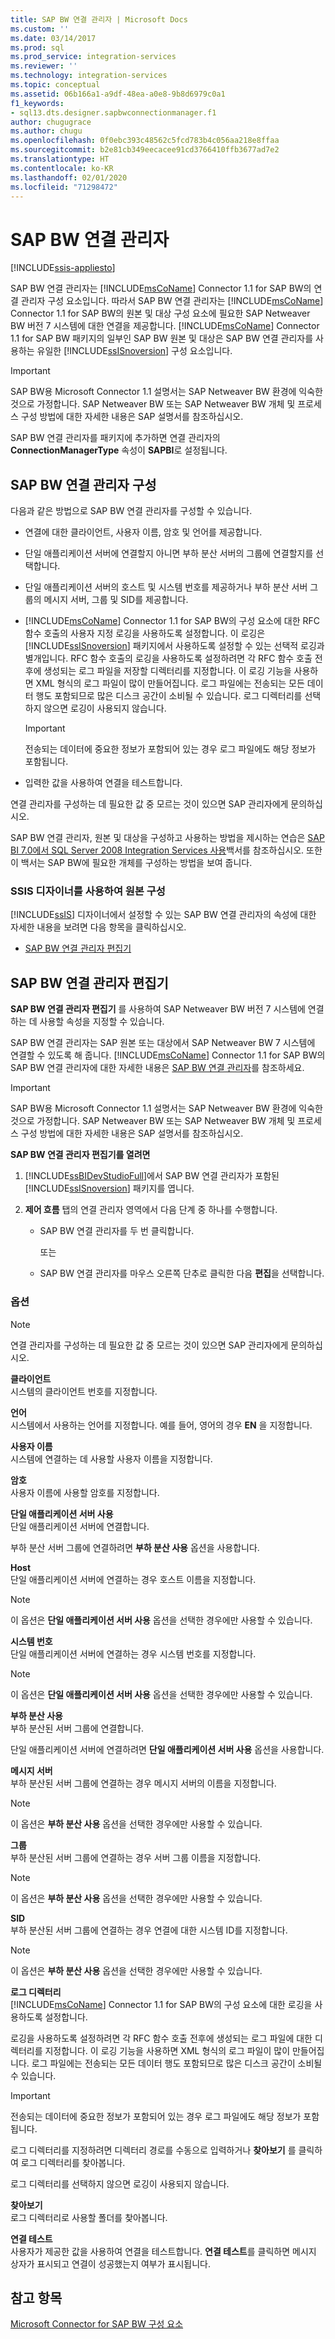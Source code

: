 ```yaml
---
title: SAP BW 연결 관리자 | Microsoft Docs
ms.custom: ''
ms.date: 03/14/2017
ms.prod: sql
ms.prod_service: integration-services
ms.reviewer: ''
ms.technology: integration-services
ms.topic: conceptual
ms.assetid: 06b166a1-a9df-48ea-a0e8-9b8d6979c0a1
f1_keywords:
- sql13.dts.designer.sapbwconnectionmanager.f1
author: chugugrace
ms.author: chugu
ms.openlocfilehash: 0f0ebc393c48562c5fcd783b4c056aa218e8ffaa
ms.sourcegitcommit: b2e81cb349eecacee91cd3766410ffb3677ad7e2
ms.translationtype: HT
ms.contentlocale: ko-KR
ms.lasthandoff: 02/01/2020
ms.locfileid: "71298472"
---
```

# <a name="sap-bw-connection-manager"></a>SAP BW 연결 관리자

[!INCLUDE[ssis-appliesto](../../includes/ssis-appliesto-ssvrpluslinux-asdb-asdw-xxx.md)]


  SAP BW 연결 관리자는 [!INCLUDE[msCoName](../../includes/msconame-md.md)] Connector 1.1 for SAP BW의 연결 관리자 구성 요소입니다. 따라서 SAP BW 연결 관리자는 [!INCLUDE[msCoName](../../includes/msconame-md.md)] Connector 1.1 for SAP BW의 원본 및 대상 구성 요소에 필요한 SAP Netweaver BW 버전 7 시스템에 대한 연결을 제공합니다. [!INCLUDE[msCoName](../../includes/msconame-md.md)] Connector 1.1 for SAP BW 패키지의 일부인 SAP BW 원본 및 대상은 SAP BW 연결 관리자를 사용하는 유일한 [!INCLUDE[ssISnoversion](../../includes/ssisnoversion-md.md)] 구성 요소입니다.  
  
> [!IMPORTANT]  
>  SAP BW용 Microsoft Connector 1.1 설명서는 SAP Netweaver BW 환경에 익숙한 것으로 가정합니다. SAP Netweaver BW 또는 SAP Netweaver BW 개체 및 프로세스 구성 방법에 대한 자세한 내용은 SAP 설명서를 참조하십시오.  
  
 SAP BW 연결 관리자를 패키지에 추가하면 연결 관리자의 **ConnectionManagerType** 속성이 **SAPBI**로 설정됩니다.  
  
## <a name="configuring-the-sap-bw-connection-manager"></a>SAP BW 연결 관리자 구성  
 다음과 같은 방법으로 SAP BW 연결 관리자를 구성할 수 있습니다.  
  
-   연결에 대한 클라이언트, 사용자 이름, 암호 및 언어를 제공합니다.  
  
-   단일 애플리케이션 서버에 연결할지 아니면 부하 분산 서버의 그룹에 연결할지를 선택합니다.  
  
-   단일 애플리케이션 서버의 호스트 및 시스템 번호를 제공하거나 부하 분산 서버 그룹의 메시지 서버, 그룹 및 SID를 제공합니다.  
  
-   [!INCLUDE[msCoName](../../includes/msconame-md.md)] Connector 1.1 for SAP BW의 구성 요소에 대한 RFC 함수 호출의 사용자 지정 로깅을 사용하도록 설정합니다. 이 로깅은 [!INCLUDE[ssISnoversion](../../includes/ssisnoversion-md.md)] 패키지에서 사용하도록 설정할 수 있는 선택적 로깅과 별개입니다. RFC 함수 호출의 로깅을 사용하도록 설정하려면 각 RFC 함수 호출 전후에 생성되는 로그 파일을 저장할 디렉터리를 지정합니다. 이 로깅 기능을 사용하면 XML 형식의 로그 파일이 많이 만들어집니다. 로그 파일에는 전송되는 모든 데이터 행도 포함되므로 많은 디스크 공간이 소비될 수 있습니다. 로그 디렉터리를 선택하지 않으면 로깅이 사용되지 않습니다.  
  
    > [!IMPORTANT]  
    >  전송되는 데이터에 중요한 정보가 포함되어 있는 경우 로그 파일에도 해당 정보가 포함됩니다.  
  
-   입력한 값을 사용하여 연결을 테스트합니다.  
  
 연결 관리자를 구성하는 데 필요한 값 중 모르는 것이 있으면 SAP 관리자에게 문의하십시오.  
  
 SAP BW 연결 관리자, 원본 및 대상을 구성하고 사용하는 방법을 제시하는 연습은 [SAP BI 7.0에서 SQL Server 2008 Integration Services 사용](https://go.microsoft.com/fwlink/?LinkID=137090)백서를 참조하십시오. 또한 이 백서는 SAP BW에 필요한 개체를 구성하는 방법을 보여 줍니다.  
  
### <a name="using-the-ssis-designer-to-configure-the-source"></a>SSIS 디자이너를 사용하여 원본 구성  
 [!INCLUDE[ssIS](../../includes/ssis-md.md)] 디자이너에서 설정할 수 있는 SAP BW 연결 관리자의 속성에 대한 자세한 내용을 보려면 다음 항목을 클릭하십시오.  
  
-   [SAP BW 연결 관리자 편집기](../../integration-services/connection-manager/sap-bw-connection-manager-editor.md)  
  
## <a name="sap-bw-connection-manager-editor"></a>SAP BW 연결 관리자 편집기
  **SAP BW 연결 관리자 편집기** 를 사용하여 SAP Netweaver BW 버전 7 시스템에 연결하는 데 사용할 속성을 지정할 수 있습니다.  
  
 SAP BW 연결 관리자는 SAP 원본 또는 대상에서 SAP Netweaver BW 7 시스템에 연결할 수 있도록 해 줍니다. [!INCLUDE[msCoName](../../includes/msconame-md.md)] Connector 1.1 for SAP BW의 SAP BW 연결 관리자에 대한 자세한 내용은 [SAP BW 연결 관리자](../../integration-services/connection-manager/sap-bw-connection-manager.md)를 참조하세요.  
  
> [!IMPORTANT]  
>  SAP BW용 Microsoft Connector 1.1 설명서는 SAP Netweaver BW 환경에 익숙한 것으로 가정합니다. SAP Netweaver BW 또는 SAP Netweaver BW 개체 및 프로세스 구성 방법에 대한 자세한 내용은 SAP 설명서를 참조하십시오.  
  
 **SAP BW 연결 관리자 편집기를 열려면**  
  
1.  [!INCLUDE[ssBIDevStudioFull](../../includes/ssbidevstudiofull-md.md)]에서 SAP BW 연결 관리자가 포함된 [!INCLUDE[ssISnoversion](../../includes/ssisnoversion-md.md)] 패키지를 엽니다.  
  
2.  **제어 흐름** 탭의 연결 관리자 영역에서 다음 단계 중 하나를 수행합니다.  
  
    -   SAP BW 연결 관리자를 두 번 클릭합니다.  
  
         또는  
  
    -   SAP BW 연결 관리자를 마우스 오른쪽 단추로 클릭한 다음 **편집**을 선택합니다.  
  
### <a name="options"></a>옵션  
  
> [!NOTE]  
>  연결 관리자를 구성하는 데 필요한 값 중 모르는 것이 있으면 SAP 관리자에게 문의하십시오.  
  
 **클라이언트**  
 시스템의 클라이언트 번호를 지정합니다.  
  
 **언어**  
 시스템에서 사용하는 언어를 지정합니다. 예를 들어, 영어의 경우 **EN** 을 지정합니다.  
  
 **사용자 이름**  
 시스템에 연결하는 데 사용할 사용자 이름을 지정합니다.  
  
 **암호**  
 사용자 이름에 사용할 암호를 지정합니다.  
  
 **단일 애플리케이션 서버 사용**  
 단일 애플리케이션 서버에 연결합니다.  
  
 부하 분산 서버 그룹에 연결하려면 **부하 분산 사용** 옵션을 사용합니다.  
  
 **Host**  
 단일 애플리케이션 서버에 연결하는 경우 호스트 이름을 지정합니다.  
  
> [!NOTE]  
>  이 옵션은 **단일 애플리케이션 서버 사용** 옵션을 선택한 경우에만 사용할 수 있습니다.  
  
 **시스템 번호**  
 단일 애플리케이션 서버에 연결하는 경우 시스템 번호를 지정합니다.  
  
> [!NOTE]  
>  이 옵션은 **단일 애플리케이션 서버 사용** 옵션을 선택한 경우에만 사용할 수 있습니다.  
  
 **부하 분산 사용**  
 부하 분산된 서버 그룹에 연결합니다.  
  
 단일 애플리케이션 서버에 연결하려면 **단일 애플리케이션 서버 사용** 옵션을 사용합니다.  
  
 **메시지 서버**  
 부하 분산된 서버 그룹에 연결하는 경우 메시지 서버의 이름을 지정합니다.  
  
> [!NOTE]  
>  이 옵션은 **부하 분산 사용** 옵션을 선택한 경우에만 사용할 수 있습니다.  
  
 **그룹**  
 부하 분산된 서버 그룹에 연결하는 경우 서버 그룹 이름을 지정합니다.  
  
> [!NOTE]  
>  이 옵션은 **부하 분산 사용** 옵션을 선택한 경우에만 사용할 수 있습니다.  
  
 **SID**  
 부하 분산된 서버 그룹에 연결하는 경우 연결에 대한 시스템 ID를 지정합니다.  
  
> [!NOTE]  
>  이 옵션은 **부하 분산 사용** 옵션을 선택한 경우에만 사용할 수 있습니다.  
  
 **로그 디렉터리**  
 [!INCLUDE[msCoName](../../includes/msconame-md.md)] Connector 1.1 for SAP BW의 구성 요소에 대한 로깅을 사용하도록 설정합니다.  
  
 로깅을 사용하도록 설정하려면 각 RFC 함수 호출 전후에 생성되는 로그 파일에 대한 디렉터리를 지정합니다. 이 로깅 기능을 사용하면 XML 형식의 로그 파일이 많이 만들어집니다. 로그 파일에는 전송되는 모든 데이터 행도 포함되므로 많은 디스크 공간이 소비될 수 있습니다.  
  
> [!IMPORTANT]  
>  전송되는 데이터에 중요한 정보가 포함되어 있는 경우 로그 파일에도 해당 정보가 포함됩니다.  
  
 로그 디렉터리를 지정하려면 디렉터리 경로를 수동으로 입력하거나 **찾아보기** 를 클릭하여 로그 디렉터리를 찾아봅니다.  
  
 로그 디렉터리를 선택하지 않으면 로깅이 사용되지 않습니다.  
  
 **찾아보기**  
 로그 디렉터리로 사용할 폴더를 찾아봅니다.  
  
 **연결 테스트**  
 사용자가 제공한 값을 사용하여 연결을 테스트합니다. **연결 테스트**를 클릭하면 메시지 상자가 표시되고 연결이 성공했는지 여부가 표시됩니다.  
  
## <a name="see-also"></a>참고 항목  
 [Microsoft Connector for SAP BW 구성 요소](../../integration-services/microsoft-connector-for-sap-bw-components.md)  
  
  
